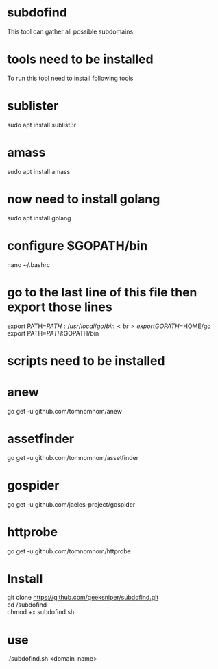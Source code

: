 # subdofind
This tool can gather all possible subdomains.
# tools need to be installed
To run this tool need to install following tools
# sublister
sudo apt install sublist3r
# amass
sudo apt install amass
# now need to install golang
sudo apt install golang

# configure $GOPATH/bin
nano ~/.bashrc <br>
# go to the last line of this file then export those lines <br>
export PATH=$PATH:/usr/local/go/bin <br>
export GOPATH=$HOME/go <br>
export PATH=$PATH:$GOPATH/bin 
# scripts need to be installed 
# anew
go get -u github.com/tomnomnom/anew
# assetfinder
go get -u github.com/tomnomnom/assetfinder
# gospider
go get -u github.com/jaeles-project/gospider
# httprobe
go get -u github.com/tomnomnom/httprobe

# Install 
git clone https://github.com/geeksniper/subdofind.git <br>
cd /subdofind <br>
chmod +x subdofind.sh
# use
./subdofind.sh <domain_name>
